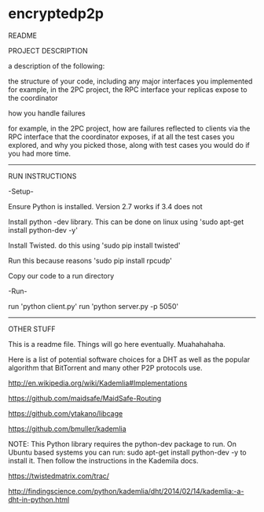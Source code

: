 # encryptedp2p

README

PROJECT DESCRIPTION

a description of the following:

the structure of your code, including any major interfaces you implemented 
for example, in the 2PC project, the RPC interface your replicas expose to the coordinator

how you handle failures 

for example, in the 2PC project, how are failures reflected to clients via the RPC interface that the coordinator exposes, if at all the test cases you explored, and why you picked those, along with test cases you would do if you had more time.

----------------------------------------------------------------------------------------------------------------------------

RUN INSTRUCTIONS

-Setup-

Ensure Python is installed. Version 2.7 works if 3.4 does not

Install python -dev library. This can be done on linux using 'sudo apt-get install python-dev -y'

Install Twisted. do this using 'sudo pip install twisted'

Run this because reasons 'sudo pip install rpcudp'

Copy our code to a run directory


-Run-

run 'python client.py'
run 'python server.py -p 5050'

----------------------------------------------------------------------------------------------------------------------------
OTHER STUFF

This is a readme file. Things will go here eventually. Muahahahaha.

Here is a list of potential software choices for a DHT as well as the popular algorithm that BitTorrent and many other P2P protocols use.

http://en.wikipedia.org/wiki/Kademlia#Implementations

https://github.com/maidsafe/MaidSafe-Routing

https://github.com/ytakano/libcage

https://github.com/bmuller/kademlia

NOTE: This Python library requires the python-dev package to run. On Ubuntu based systems you can run: sudo apt-get install python-dev -y to install it. Then follow the instructions in the Kademila docs.

https://twistedmatrix.com/trac/

http://findingscience.com/python/kademlia/dht/2014/02/14/kademlia:-a-dht-in-python.html



